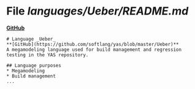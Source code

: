 # File _languages/Ueber/README.md_
**[GitHub](https://github.com/softlang/yas/blob/master/languages/Ueber/README.md)**
```
# Language _Ueber_
**[GitHub](https://github.com/softlang/yas/blob/master/Ueber)**
A megamodeling language used for build management and regression testing in the YAS repository.

## Language purposes
* Megamodeling
* Build management
...
```
